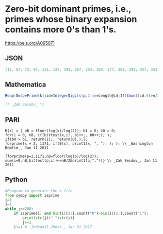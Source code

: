 # Zero\-bit dominant primes, i\.e\., primes whose binary expansion contains more 0's than 1's\.
https://oeis.org/A095071
## JSON
```JSON
[17, 67, 73, 97, 131, 137, 193, 257, 263, 269, 277, 281, 293, 337, 353, 389, 401, 449, 521, 523, 547, 577, 593, 641, 643, 673, 769, 773, 1031, 1033, 1039, 1049, 1051, 1061, 1063, 1069, 1091, 1093, 1097, 1109, 1123, 1129, 1153, 1163, 1171]
```
## Mathematica
```Mathematica
Reap[Do[p=Prime[k];id=IntegerDigits[p,2];n=Length@id;If[Count[id,0]>n/2,Sow[p]],{k,200}]][[2,1]]
```
```Mathematica
(* _Zak Seidov_ *)
```
## PARI
```PARI
B(x) = { nB = floor(log(x)/log(2)); b1 = 0; b0 = 0;
for(i = 0, nB, if(bittest(x,i), b1++;, b0++;); );
if(b0 > b1, return(1);, return(0););};
forprime(x = 2, 1171, if(B(x), print1(x, ", "); ); ); \\ _Washington Bomfim_, Jan 11 2011
```
```PARI
{forprime(p=2,1171,nB=floor(log(p)/log(2));
sum(i=0,nB,bittest(p,i))<=nB/2&print1(p,","))} \\ _Zak Seidov_, Jan 11 2011
```
## Python
```Python
#Program to generate the b-file
from sympy import isprime
i=1
j=1
while j<=200:
    if isprime(i) and bin(i)[2:].count("0")>bin(i)[2:].count("1"):
        print(str(j)+" "+str(i))
        j+=1
    i+=1 # _Indranil Ghosh_, Jan 31 2017
```
